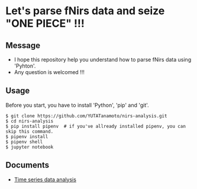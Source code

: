 # Let's parse fNirs data and seize "ONE PIECE" !!!  

## Message    
- I hope this repository help you understand how to parse fNirs data using 'Pyhton'.
- Any question is welcomed !!!  

## Usage  
Before you start, you have to install 'Python', 'pip' and 'git'.  
```
$ git clone https://github.com/YUTATanamoto/nirs-analysis.git  
$ cd nirs-analysis  
$ pip install pipenv  # if you've allready installed pipenv, you can skip this command.  
$ pipenv install  
$ pipenv shell  
$ jupyter notebook
```  

## Documents  
- [Time series data analysis](./documents/time-series-data-statistical-analysis.md)
